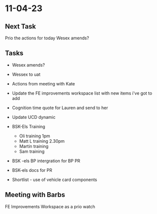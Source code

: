 # 11-04-23

## Next Task
Prio the actions for today
Wesex amends?

## Tasks
- Wesex amends?
- Wessex to uat
- Actions from meeting with Kate
- Update the FE improvements workspace list with new items i've got to add
- Cognition time quote for Lauren and send to her
- Update UCD dynamic

- BSK-Els Training
  - Oli training 1pm
  - Matt L training 2.30pm
  - Martin training
  - Sam training

- BSK -els BP intergration for BP PR
- BSK-els docs for PR
- Shortlist - use of vehicle card components

## Meeting with Barbs

FE Improvements Workspace as a prio watch

